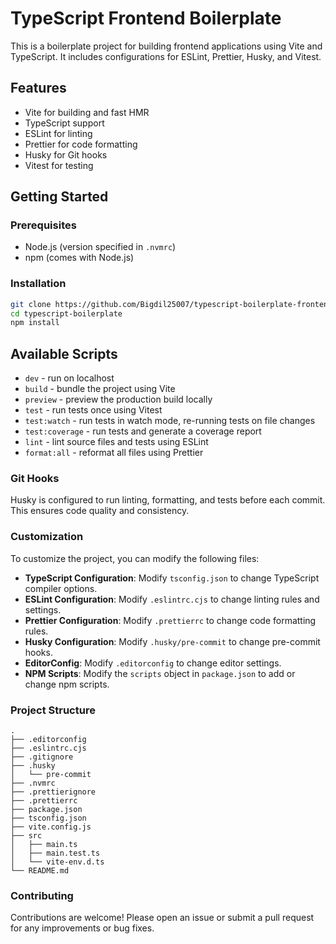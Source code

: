 # TypeScript Frontend Boilerplate

This is a boilerplate project for building frontend applications using Vite and TypeScript. It includes configurations for ESLint, Prettier, Husky, and Vitest.

## Features

- Vite for building and fast HMR
- TypeScript support
- ESLint for linting
- Prettier for code formatting
- Husky for Git hooks
- Vitest for testing

## Getting Started

### Prerequisites

- Node.js (version specified in `.nvmrc`)
- npm (comes with Node.js)

### Installation

```sh
git clone https://github.com/Bigdil25007/typescript-boilerplate-frontend.git
cd typescript-boilerplate
npm install
```

## Available Scripts

- `dev` - run on localhost
- `build` - bundle the project using Vite
- `preview` - preview the production build locally
- `test` - run tests once using Vitest
- `test:watch` - run tests in watch mode, re-running tests on file changes
- `test:coverage` - run tests and generate a coverage report
- `lint` - lint source files and tests using ESLint
- `format:all` - reformat all files using Prettier

### Git Hooks

Husky is configured to run linting, formatting, and tests before each commit. This ensures code quality and consistency.

### Customization

To customize the project, you can modify the following files:

- **TypeScript Configuration**: Modify `tsconfig.json` to change TypeScript compiler options.
- **ESLint Configuration**: Modify `.eslintrc.cjs` to change linting rules and settings.
- **Prettier Configuration**: Modify `.prettierrc` to change code formatting rules.
- **Husky Configuration**: Modify `.husky/pre-commit` to change pre-commit hooks.
- **EditorConfig**: Modify `.editorconfig` to change editor settings.
- **NPM Scripts**: Modify the `scripts` object in `package.json` to add or change npm scripts.

### Project Structure

```
.
├── .editorconfig
├── .eslintrc.cjs
├── .gitignore
├── .husky
│   └── pre-commit
├── .nvmrc
├── .prettierignore
├── .prettierrc
├── package.json
├── tsconfig.json
├── vite.config.js
├── src
│   ├── main.ts
│   ├── main.test.ts
│   └── vite-env.d.ts
└── README.md
```

### Contributing

Contributions are welcome! Please open an issue or submit a pull request for any improvements or bug fixes.
